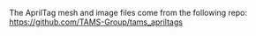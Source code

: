 The AprilTag mesh and image files come from the following repo:
https://github.com/TAMS-Group/tams_apriltags
